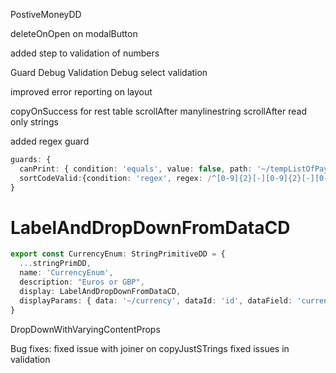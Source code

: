 PostiveMoneyDD

deleteOnOpen on modalButton

added step to validation of numbers

Guard Debug
Validation Debug
select validation

improved error reporting on layout

copyOnSuccess for rest
table scrollAfter
manylinestring scrollAfter
read only strings

added regex guard
```typescript
guards: {
  canPrint: { condition: 'equals', value: false, path: '~/tempListOfPayments/alreadyPrinted' },
  sortCodeValid:{condition: 'regex', regex: /^[0-9]{2}[-][0-9]{2}[-][0-9]{2}$/, path: '~/tempListOfPayments/newBankDetails/sortCode' }
}
```

# LabelAndDropDownFromDataCD
```typescript
export const CurrencyEnum: StringPrimitiveDD = {
  ...stringPrimDD,
  name: 'CurrencyEnum',
  description: "Euros or GBP",
  display: LabelAndDropDownFromDataCD,
  displayParams: { data: '~/currency', dataId: 'id', dataField: 'currency', pleaseSelect: 'Please select'  },
}
```

DropDownWithVaryingContentProps


Bug fixes:
fixed issue with joiner on copyJustSTrings
fixed issues in validation
